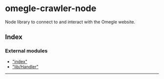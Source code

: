 
omegle-crawler-node
===================

Node library to connect to and interact with the Omegle website.

## Index

### External modules

* ["index"](modules/_index_.md)
* ["lib/Handler"](modules/_lib_handler_.md)

---

